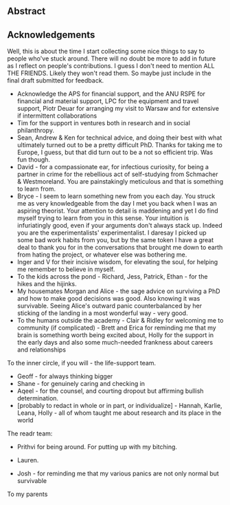 ## Abstract

## Acknowledgements	

Well, this is about the time I start collecting some nice things to say to people who've stuck around. There will no doubt be more to add in future as I reflect on people's contributions.
I guess I don't need to mention ALL THE FRIENDS. Likely they won't read them. So maybe just include in the final draft submitted for feedback.

* Acknowledge the APS for financial support, and the ANU RSPE for financial and material support, LPC for the equipment and travel support, Piotr Deuar for arranging my visit to Warsaw and for extensive if intermittent collaborations
* Tim for the support in ventures both in research and in social philanthropy.
* Sean, Andrew & Ken for technical advice, and doing their best with what ultimately turned out to be a pretty difficult PhD. Thanks for taking me to Europe, I guess, but that did turn out to be a not so efficient trip. Was fun though. 
* David - for a compassionate ear, for infectious curiosity, for being a partner in crime for the rebellious act of self-studying from Schmacher & Westmoreland. You are painstakingly meticulous and that is something to learn from. 
* Bryce - I seem to learn something new from you each day. You struck me as very knowledgeable from the day I met you back when I was an aspiring theorist. Your attention to detail is maddening and yet I do find myself trying to learn from you in this sense. Your intuition is infuriatingly good, even if your arguments don't always stack up. Indeed you are the experimentalists' experimentalist. I daresay I picked up some bad work habits from you, but by the same token I have a great deal to thank you for in the conversations that brought me down to earth from hating the project, or whatever else was bothering me.
* Inger and V for their incisive wisdom, for elevating the soul, for helping me remember to believe in myself.
* To the kids across the pond - Richard, Jess, Patrick, Ethan - for the hikes and the hijinks.
* My housemates Morgan and Alice - the sage advice on surviving a PhD and how to make good decisions was good. Also knowing it was survivable. Seeing Alice's outward panic counterbalanced by her sticking of the landing in a most wonderful way - very good.
* To the humans outside the academy - Clair & Ridley for welcoming me to community (if complicated) - Brett and Erica for reminding me that my brain is something worth being excited about, Holly for the support in the early days and also some much-needed frankness about careers and relationships


To the inner circle, if you will - the life-support team.
* Geoff - for always thinking bigger
* Shane - for genuinely caring and checking in 
* Aqeel - for the counsel, and courting dropout but affirming bullish determination.
* [probably to redact in whole or in part, or individualize] - Hannah, Karlie, Leana, Holly - all of whom taught me about research and its place in the world


The readr team:
* Prithvi for being around. For putting up with my bitching. 
* Lauren.

* Josh - for reminding me that my various panics are not only normal but survivable

To my parents